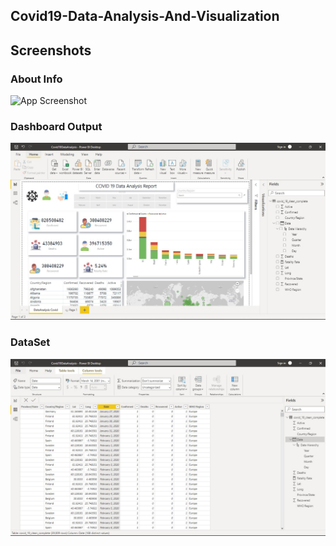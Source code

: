 
##  Covid19-Data-Analysis-And-Visualization
## Screenshots

### About Info

![App Screenshot](https://raw.githubusercontent.com/parthipan8/Analysis-And-Visualization-of-Covid19/master/Screenshots/Info.jpg)

### Dashboard Output

![App Screenshot](https://raw.githubusercontent.com/Kiruthika162003/Covid19-Data-Analysis-And-Visualization/master/Screenshots/Dashboard.jpg)

### DataSet

![App Screenshot](https://raw.githubusercontent.com/Kiruthika162003/Covid19-Data-Analysis-And-Visualization/master/Screenshots/Dataset.jpg)
